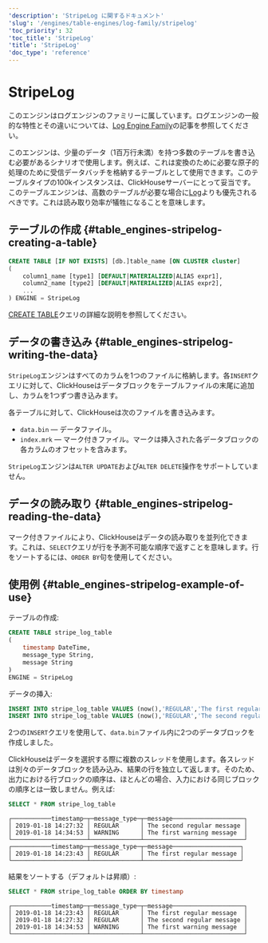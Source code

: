 ```yaml
---
'description': 'StripeLog に関するドキュメント'
'slug': '/engines/table-engines/log-family/stripelog'
'toc_priority': 32
'toc_title': 'StripeLog'
'title': 'StripeLog'
'doc_type': 'reference'
---
```



# StripeLog

このエンジンはログエンジンのファミリーに属しています。ログエンジンの一般的な特性とその違いについては、[Log Engine Family](../../../engines/table-engines/log-family/index.md)の記事を参照してください。

このエンジンは、少量のデータ（1百万行未満）を持つ多数のテーブルを書き込む必要があるシナリオで使用します。例えば、これは変換のために必要な原子的処理のために受信データバッチを格納するテーブルとして使用できます。このテーブルタイプの100kインスタンスは、ClickHouseサーバーにとって妥当です。このテーブルエンジンは、高数のテーブルが必要な場合に[Log](./log.md)よりも優先されるべきです。これは読み取り効率が犠牲になることを意味します。

## テーブルの作成 {#table_engines-stripelog-creating-a-table}

```sql
CREATE TABLE [IF NOT EXISTS] [db.]table_name [ON CLUSTER cluster]
(
    column1_name [type1] [DEFAULT|MATERIALIZED|ALIAS expr1],
    column2_name [type2] [DEFAULT|MATERIALIZED|ALIAS expr2],
    ...
) ENGINE = StripeLog
```

[CREATE TABLE](/sql-reference/statements/create/table)クエリの詳細な説明を参照してください。

## データの書き込み {#table_engines-stripelog-writing-the-data}

`StripeLog`エンジンはすべてのカラムを1つのファイルに格納します。各`INSERT`クエリに対して、ClickHouseはデータブロックをテーブルファイルの末尾に追加し、カラムを1つずつ書き込みます。

各テーブルに対して、ClickHouseは次のファイルを書き込みます。

- `data.bin` — データファイル。
- `index.mrk` — マーク付きファイル。マークは挿入された各データブロックの各カラムのオフセットを含みます。

`StripeLog`エンジンは`ALTER UPDATE`および`ALTER DELETE`操作をサポートしていません。

## データの読み取り {#table_engines-stripelog-reading-the-data}

マーク付きファイルにより、ClickHouseはデータの読み取りを並列化できます。これは、`SELECT`クエリが行を予測不可能な順序で返すことを意味します。行をソートするには、`ORDER BY`句を使用してください。

## 使用例 {#table_engines-stripelog-example-of-use}

テーブルの作成:

```sql
CREATE TABLE stripe_log_table
(
    timestamp DateTime,
    message_type String,
    message String
)
ENGINE = StripeLog
```

データの挿入:

```sql
INSERT INTO stripe_log_table VALUES (now(),'REGULAR','The first regular message')
INSERT INTO stripe_log_table VALUES (now(),'REGULAR','The second regular message'),(now(),'WARNING','The first warning message')
```

2つの`INSERT`クエリを使用して、`data.bin`ファイル内に2つのデータブロックを作成しました。

ClickHouseはデータを選択する際に複数のスレッドを使用します。各スレッドは別々のデータブロックを読み込み、結果の行を独立して返します。そのため、出力における行ブロックの順序は、ほとんどの場合、入力における同じブロックの順序とは一致しません。例えば:

```sql
SELECT * FROM stripe_log_table
```

```text
┌───────────timestamp─┬─message_type─┬─message────────────────────┐
│ 2019-01-18 14:27:32 │ REGULAR      │ The second regular message │
│ 2019-01-18 14:34:53 │ WARNING      │ The first warning message  │
└─────────────────────┴──────────────┴────────────────────────────┘
┌───────────timestamp─┬─message_type─┬─message───────────────────┐
│ 2019-01-18 14:23:43 │ REGULAR      │ The first regular message │
└─────────────────────┴──────────────┴───────────────────────────┘
```

結果をソートする（デフォルトは昇順）:

```sql
SELECT * FROM stripe_log_table ORDER BY timestamp
```

```text
┌───────────timestamp─┬─message_type─┬─message────────────────────┐
│ 2019-01-18 14:23:43 │ REGULAR      │ The first regular message  │
│ 2019-01-18 14:27:32 │ REGULAR      │ The second regular message │
│ 2019-01-18 14:34:53 │ WARNING      │ The first warning message  │
└─────────────────────┴──────────────┴────────────────────────────┘
```
